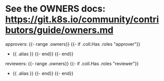 # See the OWNERS docs: https://git.k8s.io/community/contributors/guide/owners.md
approvers:
{{- range .owners}}
{{- if .coll.Has .roles "approver"}}
- {{ .alias }}
{{- end}}
{{- end}}

reviewers:
{{- range .owners}}
  {{- if .coll.Has .roles "reviewer"}}
- {{ .alias }}
{{- end}}
{{- end}}